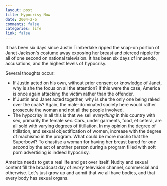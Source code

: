 ```yaml
--- 
layout: post
title: Hypocrisy Now
date: 2004-2-6
comments: false
categories: life
link: false
---
```

It has been six days since Justin Timberlake ripped the snap-on portion of Janet Jackson's costume away exposing her breast and pierced nipple for all of one second on national television. It has been six days of innuendo, accusations, and the highest levels of hypocrisy.

Several thoughts occur:
<ul>
<li class="il">If Justin acted on his own, without prior consent or knowledge of Janet, why is she the focus on all the attention? If this were the case, America is once again attacking the victim rather than the offender.</li>
<li class="il">If Justin and Janet acted together, why is she the only one being raked over the coals? Again, the male-dominated society here would rather prosecute the woman and not all the people involved.</li>
<li class="il">The hypocrisy in all this is that we sell <em>everything</em> in this country with sex, primarily the female sex. Cars, under garments, food, et cetera, are all sold with varying degrees of titillation. In my opinion the degree of titillation, and sexual objectification of women, increase with the degree of machismo in the program. What could be more macho that the Superbowl? To chastise a woman for having her breast bared for <em>one second</em> by the act of another person during a program filled with soft porn advertising is indeed hypocrisy.</li>
</ul>
America needs to get a real life and get over itself. Nudity and sexual content fill the broadcast day of <em>every</em> television channel, commercial and otherwise. Let's just grow up and admit that we all have bodies, and that every body has sexual organs.
